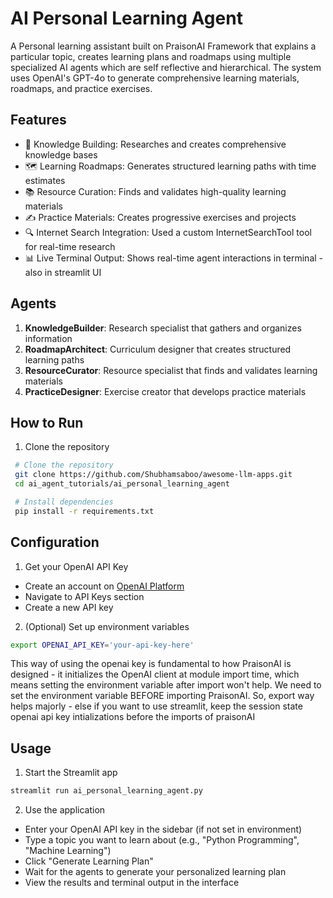 # AI Personal Learning Agent

A Personal learning assistant built on PraisonAI Framework that explains a particular topic, creates learning plans and roadmaps using multiple specialized AI agents which are self reflective and hierarchical. The system uses OpenAI's GPT-4o to generate comprehensive learning materials, roadmaps, and practice exercises.

## Features

- 🧠 Knowledge Building: Researches and creates comprehensive knowledge bases
- 🗺️ Learning Roadmaps: Generates structured learning paths with time estimates
- 📚 Resource Curation: Finds and validates high-quality learning materials
- ✍️ Practice Materials: Creates progressive exercises and projects
- 🔍 Internet Search Integration: Used a custom InternetSearchTool tool for real-time research
- 📊 Live Terminal Output: Shows real-time agent interactions in terminal - also in streamlit UI

## Agents

1. **KnowledgeBuilder**: Research specialist that gathers and organizes information
2. **RoadmapArchitect**: Curriculum designer that creates structured learning paths
3. **ResourceCurator**: Resource specialist that finds and validates learning materials
4. **PracticeDesigner**: Exercise creator that develops practice materials


## How to Run

1. Clone the repository
  ```bash
   # Clone the repository
   git clone https://github.com/Shubhamsaboo/awesome-llm-apps.git
   cd ai_agent_tutorials/ai_personal_learning_agent

   # Install dependencies
   pip install -r requirements.txt
   ```

## Configuration

1. Get your OpenAI API Key
- Create an account on [OpenAI Platform](https://platform.openai.com/)
- Navigate to API Keys section
- Create a new API key

2. (Optional) Set up environment variables
```bash
export OPENAI_API_KEY='your-api-key-here'
```
This way of using the openai key is fundamental to how PraisonAI is designed - it initializes the OpenAI client at module import time, which means setting the environment variable after import won't help. We need to set the environment variable BEFORE importing PraisonAI. So, export way helps majorly - else if you want to use streamlit, keep the session state openai api key intializations before the imports of praisonAI

## Usage

1. Start the Streamlit app
```bash
streamlit run ai_personal_learning_agent.py
```

2. Use the application
- Enter your OpenAI API key in the sidebar (if not set in environment)
- Type a topic you want to learn about (e.g., "Python Programming", "Machine Learning")
- Click "Generate Learning Plan"
- Wait for the agents to generate your personalized learning plan
- View the results and terminal output in the interface